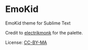 EmoKid
======

EmoKid theme for Sublime Text

Credit to [electrikmonk](http://www.colourlovers.com/lover/electrikmonk/loveNote) for the palette.

License: [CC-BY-MA](http://creativecommons.org/licenses/by-sa/3.0/)

